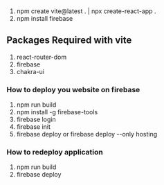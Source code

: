 ###
1. npm create vite@latest . | npx create-react-app .
2. npm install firebase

## Packages Required with vite
1. react-router-dom
2. firebase
3. chakra-ui


### How to deploy you website on firebase
1. npm run build
2. npm install -g firebase-tools
3. firebase login
4. firebase init
5. firebase deploy or firebase deploy --only hosting


### How to redeploy application 
1. npm run build
2. firebase deploy

<!-- * 127.0.0 => localhost only for vite app-->